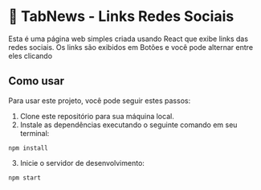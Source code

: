 <!DOCTYPE html>
<html lang="pt-br">
  <head>
    <meta charset="UTF-8">
    <meta name="viewport" content="width=device-width, initial-scale=1.0">
  </head>
  <body>
    <h1>📰 TabNews - Links Redes Sociais</h1>
    <p>Esta é uma página web simples criada usando React que exibe links das redes sociais. Os links são exibidos em Botões e você pode alternar entre eles clicando</p>
    <h2>Como usar</h2>
    <p>Para usar este projeto, você pode seguir estes passos:</p>
    <ol>
      <li>Clone este repositório para sua máquina local.</li>
      <li>Instale as dependências executando o seguinte comando em seu terminal:</li>
    </ol>
    <pre><code>npm install</code></pre>
    <ol start="3">
      <li>Inicie o servidor de desenvolvimento:</li>
    </ol>
    <pre><code>npm start</code></pre>
  </body>
</html>


